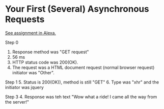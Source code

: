 # Your First (Several) Asynchronous Requests

[See assignment in Alexa.](https://alexa.bitmaker.co/wdi/67/assignments/2055/latest)

Step 0
  1. Response method was "GET request"
  2. 56 ms
  3. HTTP status code was 200(OK).
  4. The request was a HTML document request (normal browser request) initiator was "Other".

Step 1
  5. Status is 200(OK)), method is still "GET"
  6. Type was "xhr" and the initiator was jquery

Step 3
  4. Response was teh text "Wow what a ride! I came all the way from the server!"
  
